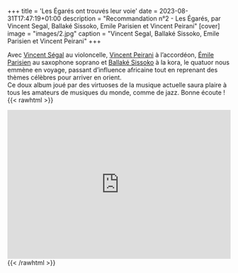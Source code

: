 +++
title = 'Les Égarés ont trouvés leur voie'
date = 2023-08-31T17:47:19+01:00
description = "Recommandation n°2 - Les Égarés, par Vincent Segal, Ballaké Sissoko, Emile Parisien et Vincent Peirani"
[cover]
image = "images/2.jpg"
caption = "Vincent Segal, Ballaké Sissoko, Emile Parisien et Vincent Peirani"
+++

Avec [Vincent Ségal](https://fr.wikipedia.org/wiki/Vincent_S%C3%A9gal) au
violoncelle, [Vincent Peirani](https://fr.wikipedia.org/wiki/Vincent_Peirani) à
l’accordéon, [Émile Parisien](https://fr.wikipedia.org/wiki/%C3%89mile_Parisien) au saxophone soprano
et [Ballaké Sissoko](https://fr.wikipedia.org/wiki/Ballak%C3%A9_Sissoko) à la kora, le quatuor nous emmène en voyage,
passant d’influence africaine tout en reprenant des thèmes célèbres pour arriver en orient.  
Ce doux album joué par des
virtuoses de la musique actuelle saura plaire à tous les amateurs de musiques du monde, comme de jazz. Bonne écoute !
{{< rawhtml >}}
<div style="max-width:100%;"><div style="position:relative;padding-bottom:calc(56.25% + 52px);height: 0;"><iframe style="position:absolute;top:0;left:0;" width="100%" height="100%" src="https://odesli.co/embed/?url=https%3A%2F%2Falbum.link%2Fp4qfsvhzjjxtn&theme=light" frameborder="0" allowfullscreen sandbox="allow-same-origin allow-scripts allow-presentation allow-popups allow-popups-to-escape-sandbox" allow="clipboard-read; clipboard-write"></iframe></div></div>
{{< /rawhtml >}}